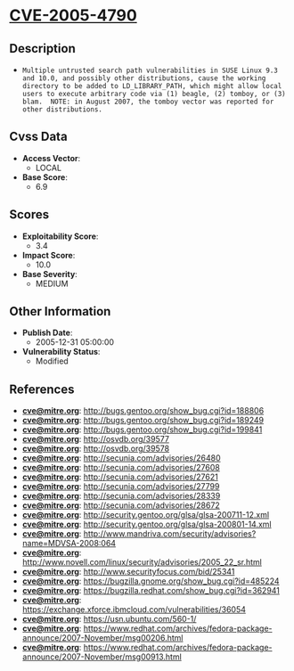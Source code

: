 
# [CVE-2005-4790](http://bugs.gentoo.org/show_bug.cgi?id=188806)

## Description

- `Multiple untrusted search path vulnerabilities in SUSE Linux 9.3 and 10.0, and possibly other distributions, cause the working directory to be added to LD_LIBRARY_PATH, which might allow local users to execute arbitrary code via (1) beagle, (2) tomboy, or (3) blam.  NOTE: in August 2007, the tomboy vector was reported for other distributions.`

## Cvss Data

- **Access Vector**:
  - LOCAL
- **Base Score**:
  - 6.9

## Scores

- **Exploitability Score**:
  - 3.4
- **Impact Score**:
  - 10.0
- **Base Severity**:
  - MEDIUM

## Other Information

- **Publish Date**:
  - 2005-12-31 05:00:00
- **Vulnerability Status**:
  - Modified

## References

- **cve@mitre.org**: http://bugs.gentoo.org/show_bug.cgi?id=188806
- **cve@mitre.org**: http://bugs.gentoo.org/show_bug.cgi?id=189249
- **cve@mitre.org**: http://bugs.gentoo.org/show_bug.cgi?id=199841
- **cve@mitre.org**: http://osvdb.org/39577
- **cve@mitre.org**: http://osvdb.org/39578
- **cve@mitre.org**: http://secunia.com/advisories/26480
- **cve@mitre.org**: http://secunia.com/advisories/27608
- **cve@mitre.org**: http://secunia.com/advisories/27621
- **cve@mitre.org**: http://secunia.com/advisories/27799
- **cve@mitre.org**: http://secunia.com/advisories/28339
- **cve@mitre.org**: http://secunia.com/advisories/28672
- **cve@mitre.org**: http://security.gentoo.org/glsa/glsa-200711-12.xml
- **cve@mitre.org**: http://security.gentoo.org/glsa/glsa-200801-14.xml
- **cve@mitre.org**: http://www.mandriva.com/security/advisories?name=MDVSA-2008:064
- **cve@mitre.org**: http://www.novell.com/linux/security/advisories/2005_22_sr.html
- **cve@mitre.org**: http://www.securityfocus.com/bid/25341
- **cve@mitre.org**: https://bugzilla.gnome.org/show_bug.cgi?id=485224
- **cve@mitre.org**: https://bugzilla.redhat.com/show_bug.cgi?id=362941
- **cve@mitre.org**: https://exchange.xforce.ibmcloud.com/vulnerabilities/36054
- **cve@mitre.org**: https://usn.ubuntu.com/560-1/
- **cve@mitre.org**: https://www.redhat.com/archives/fedora-package-announce/2007-November/msg00206.html
- **cve@mitre.org**: https://www.redhat.com/archives/fedora-package-announce/2007-November/msg00913.html
